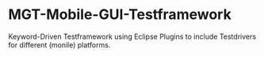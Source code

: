 MGT-Mobile-GUI-Testframework
============================

Keyword-Driven Testframework using Eclipse Plugins to include Testdrivers for different (monile) platforms. 